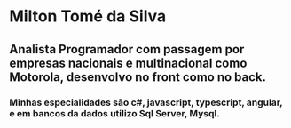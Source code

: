 # Milton Tomé da Silva
## Analista Programador com passagem por empresas nacionais e multinacional como Motorola, desenvolvo no front como no back.
### Minhas especialidades são c#, javascript, typescript, angular, e em bancos da dados utilizo Sql Server, Mysql.
